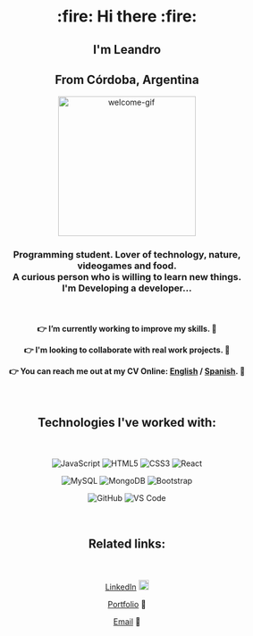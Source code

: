 <h1 align="center"> :fire: Hi there :fire:  </h1>

<h2 align="center"> I'm Leandro </h2>

<h2 align="center"> From Córdoba, Argentina </h2>


<p align="center">
  <img width="70%" height="250"  alt="welcome-gif" src="https://chods-cheats.com/uploads/monthly_2018_05/1511987001_profilegif.gif.1ef57615f3308eaf1a07d30312b7a163.gif">
  </p>
  
<h3 align="center">
 Programming student. Lover of technology, nature, videogames and food. <br> A curious person who is willing to learn new things. <br> I'm Developing a developer...
</h3>

  <br>

<h4 align="center">

:point_right: I’m currently working to improve my skills. :hammer:

:point_right: I'm looking to collaborate with real work projects. :wave:

:point_right: You can reach me out at my CV Online: [English](https://lpedicino.github.io/CV-HTML-EN/) / [Spanish](https://lpedicino.github.io/CV-HTML-ES/). :book:

</h4>

<br>

<h2 align="center">

 Technologies I've worked with:
 
</h2>
 
<br> 
 
 <span align="center"> 
 
![JavaScript](https://img.shields.io/badge/-JavaScript-black?style=flat-square&logo=javascript)
![HTML5](https://img.shields.io/badge/-HTML5-E34F26?style=flat-square&logo=html5&logoColor=white)
![CSS3](https://img.shields.io/badge/-CSS3-1572B6?style=flat-square&logo=css3)
![React](https://img.shields.io/badge/-React-black?style=flat-square&logo=react)

</span>

<span align="center">

![MySQL](https://img.shields.io/badge/-MySQL-black?style=flat-square&logo=mysql)
![MongoDB](https://img.shields.io/badge/-MongoDB-black?style=flat-square&logo=mongodb)
![Bootstrap](https://img.shields.io/badge/-Bootstrap-563D7C?style=flat-square&logo=bootstrap)

</span>

<span align="center">

![GitHub](https://img.shields.io/badge/-GitHub-181717?style=flat-square&logo=github)
![VS Code](https://img.shields.io/badge/-VS%20Code-007ACC?style=flat-square&logo=visual-studio-code)

</span>

<br>

<h2 align="center">

 Related links: 
 
</h2>

<br>

<span align="center">


[LinkedIn](https://www.linkedin.com/in/leandro-pedicino-900b261a2) <img width="18" alt="linkedin-logo" src="https://encrypted-tbn0.gstatic.com/images?q=tbn:ANd9GcR43LGywQ7V9e95OyuoNYBzPWYOwYhCar6YDWAIjgVhDZJOBYOgNwkdN046ro2ALgJHGTA&usqp=CAU">  

[Portfolio](https://lpedicino.github.io/React-Portfolio)  :open_file_folder:

[Email](leakomvial@gmail.com)  :e-mail:

</span>
